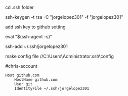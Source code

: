 cd .ssh folder

ssh-keygen -t rsa -C "jorgelopez301" -f "jorgelopez301"

add ssh key to github setting

eval "$(ssh-agent -s)"

ssh-add ~/.ssh/jorgelopez301

make config file
//C:\Users\Administrator\.ssh\config

#chris-account

```
Host github.com
    HostName github.com
    User git
    IdentityFile ~/.ssh/jorgelopez301
```
